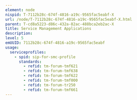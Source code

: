 ```yaml
---
element: node
nispid: T-7112b28c-674f-4816-a19c-9565fac5eabf-X
url: /node/T-7112b28c-674f-4816-a19c-9565fac5eabf-X.html
parent: T-cd8a5223-d86c-432a-82ac-488bca2eb2ac-X
title: Service Management Applications
description: 
level: 5
emUUID: 7112b28c-674f-4816-a19c-9565fac5eabf
usage:
  serviceprofiles:
    - spid: sip-for-smc-profile
      standards:
        - refid: tm-forum-tmf621
        - refid: tm-forum-tmf638
        - refid: tm-forum-tmf622
        - refid: tm-forum-tmf000
        - refid: tm-forum-tr250
        - refid: tm-forum-tmf661
---
```

